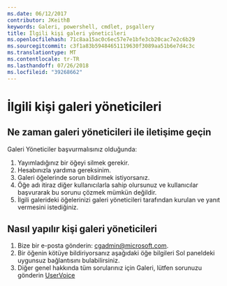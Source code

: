 ```yaml
---
ms.date: 06/12/2017
contributor: JKeithB
keywords: Galeri, powershell, cmdlet, psgallery
title: İlgili kişi galeri yöneticileri
ms.openlocfilehash: 71c8aa15ac0c6ec57e7e1bfe3cb20cac7e2c6b29
ms.sourcegitcommit: c3f1a83b59484651119630f3089aa51b6e7d4c3c
ms.translationtype: MT
ms.contentlocale: tr-TR
ms.lasthandoff: 07/26/2018
ms.locfileid: "39268662"
---
```

# <a name="contact-gallery-administrators"></a>İlgili kişi galeri yöneticileri

## <a name="when-to-contact-gallery-administrators"></a>Ne zaman galeri yöneticileri ile iletişime geçin

Galeri Yöneticiler başvurmalısınız olduğunda:

1. Yayımladığınız bir öğeyi silmek gerekir.
2. Hesabınızla yardıma gereksinim.
3. Galeri öğelerinde sorun bildirmek istiyorsanız.
4. Öğe adı itiraz diğer kullanıcılarla sahip olursunuz ve kullanıcılar başvurarak bu sorunu çözmek mümkün değildir.
5. İlgili galerideki öğelerinizi galeri yöneticileri tarafından kurulan ve yanıt vermesini istediğiniz.

## <a name="how-to-contact-gallery-administrators"></a>Nasıl yapılır kişi galeri yöneticileri

1. Bize bir e-posta gönderin: cgadmin@microsoft.com.
2. Bir öğenin kötüye bildiriyorsanız aşağıdaki öğe bilgileri Sol paneldeki uygunsuz bağlantısını bulabilirsiniz.
3. Diğer genel hakkında tüm sorularınız için Galeri, lütfen sorunuzu gönderin [UserVoice](http://windowsserver.uservoice.com/forums/301869-powershell)